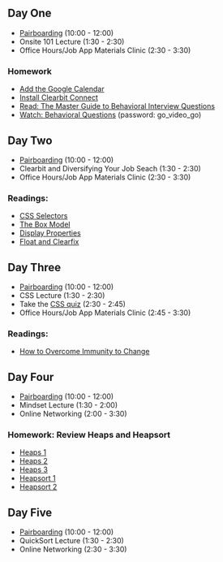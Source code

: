 ## Day One

* [Pairboarding](https://github.com/appacademy/graduated-job_seeker-program/tree/master/pairboarding-problems) (10:00 - 12:00)
* Onsite 101 Lecture (1:30 - 2:30)
* Office Hours/Job App Materials Clinic (2:30 - 3:30)

### Homework

* [Add the Google Calendar](https://calendar.google.com/calendar?cid=YXBwYWNhZGVteS5pb183cWw3MjhraWFocDRjYzkxdnNtYWQ5djNza0Bncm91cC5jYWxlbmRhci5nb29nbGUuY29t)
* [Install Clearbit Connect](https://clearbit.com/)
* [Read: The Master Guide to Behavioral Interview Questions](https://biginterview.com/blog/behavioral-interview-questions)
* [Watch: Behavioral Questions](https://vimeo.com/176198799) (password: go_video_go)

## Day Two

* [Pairboarding](https://github.com/appacademy/graduated-job_seeker-program/tree/master/pairboarding-problems) (10:00 - 12:00)
* Clearbit and Diversifying Your Job Seach (1:30 - 2:30)
* Office Hours/Job App Materials Clinic (2:30 - 3:30)

### Readings:

* [CSS Selectors](https://github.com/appacademy/curriculum/blob/master/html-css/readings/advanced_selectors.md)
* [The Box Model](https://github.com/appacademy/curriculum/blob/master/html-css/readings/box_model.md)
* [Display Properties](https://github.com/appacademy/curriculum/blob/master/html-css/readings/display.md)
* [Float and Clearfix](https://github.com/appacademy/curriculum/blob/master/html-css/readings/floats_clear_fix.md)

## Day Three

* [Pairboarding](https://github.com/appacademy/graduated-job_seeker-program/tree/master/pairboarding-problems) (10:00 - 12:00)
* CSS Lecture (1:30 - 2:30)
* Take the [CSS quiz](https://www.w3schools.com/css/css_quiz.asp) (2:30 - 2:45)
* Office Hours/Job App Materials Clinic (2:45 - 3:30)

### Readings:

* [How to Overcome Immunity to Change](https://experiencelife.com/article/how-to-overcome-immunity-to-change/)

## Day Four

* [Pairboarding](https://github.com/appacademy/graduated-job_seeker-program/tree/master/pairboarding-problems) (10:00 - 12:00)
* Mindset Lecture (1:30 - 2:00)
* Online Networking (2:00 - 3:30)


### Homework: Review Heaps and Heapsort

* [Heaps 1][heaps1]
* [Heaps 2][heaps2]
* [Heaps 3][heaps3]
* [Heapsort 1][heapsort1]
* [Heapsort 2][heapsort2]

[heaps1]: https://vimeo.com/191997749/b59a137b19
[heaps2]: https://vimeo.com/191997750/83ff39ba6a
[heaps3]: https://vimeo.com/191997751/6db2554bbb
[heapsort1]: https://vimeo.com/191997808/3d0a223bb1
[heapsort2]: https://vimeo.com/191997809/849cf1b7ad

## Day Five

* [Pairboarding](https://github.com/appacademy/graduated-job_seeker-program/tree/master/pairboarding-problems) (10:00 - 12:00)
* QuickSort Lecture (1:30 - 2:30)
* Online Networking (2:30 - 3:30)
